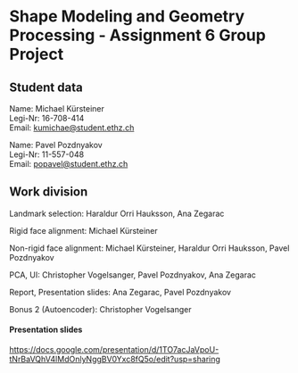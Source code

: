 # Shape Modeling and Geometry Processing - Assignment 6 Group Project

## Student data

Name: Michael Kürsteiner  
Legi-Nr: 16-708-414  
Email: kumichae@student.ethz.ch

Name: Pavel Pozdnyakov  
Legi-Nr: 11-557-048  
Email: popavel@student.ethz.ch

## Work division
Landmark selection: Haraldur Orri Hauksson, Ana Zegarac

Rigid face alignment: Michael Kürsteiner

Non-rigid face alignment: Michael Kürsteiner, Haraldur Orri Hauksson, Pavel Pozdnyakov

PCA, UI: Christopher Vogelsanger, Pavel Pozdnyakov, Ana Zegarac

Report, Presentation slides: Ana Zegarac, Pavel Pozdnyakov

Bonus 2 (Autoencoder): Christopher Vogelsanger


#### Presentation slides
https://docs.google.com/presentation/d/1TO7acJaVpoU-tNrBaVQhV4lMdOnlyNggBV0Yxc8fQ5o/edit?usp=sharing
